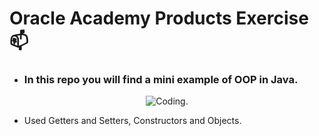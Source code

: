 # Oracle Academy Products Exercise 📫️

* ### In this repo you will find a mini example of OOP in Java.

<div align="center">
  
  ![Coding.](https://media.giphy.com/media/fmkYSBlJt3XjNF6p9c/giphy.gif "Code gif") 
</div>




* Used Getters and Setters, Constructors and Objects.
